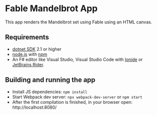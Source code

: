 # Fable Mandelbrot App

This app renders the Mandelbrot set using Fable using an HTML canvas.

## Requirements

- [dotnet SDK](https://www.microsoft.com/net/download/core) 2.1 or higher
- [node.js](https://nodejs.org) with [npm](https://www.npmjs.com/)
- An F# editor like Visual Studio, Visual Studio Code with [Ionide](http://ionide.io/) or [JetBrains Rider](https://www.jetbrains.com/rider/).

## Building and running the app

- Install JS dependencies: `npm install`
- Start Webpack dev server: `npx webpack-dev-server` or `npm start`
- After the first compilation is finished, in your browser open: http://localhost:8080/
